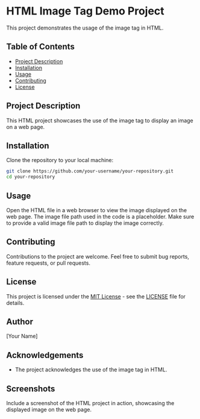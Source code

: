 # HTML Image Tag Demo Project

This project demonstrates the usage of the image tag in HTML.

## Table of Contents

- [Project Description](#project-description)
- [Installation](#installation)
- [Usage](#usage)
- [Contributing](#contributing)
- [License](#license)

## Project Description

This HTML project showcases the use of the image tag to display an image on a web page.

## Installation

Clone the repository to your local machine:

```bash
git clone https://github.com/your-username/your-repository.git
cd your-repository
```

## Usage

Open the HTML file in a web browser to view the image displayed on the web page. The image file path used in the code is a placeholder. Make sure to provide a valid image file path to display the image correctly.

## Contributing

Contributions to the project are welcome. Feel free to submit bug reports, feature requests, or pull requests.

## License

This project is licensed under the [MIT License](https://opensource.org/licenses/MIT) - see the [LICENSE](LICENSE) file for details.

## Author

[Your Name]

## Acknowledgements

- The project acknowledges the use of the image tag in HTML.

## Screenshots

Include a screenshot of the HTML project in action, showcasing the displayed image on the web page.